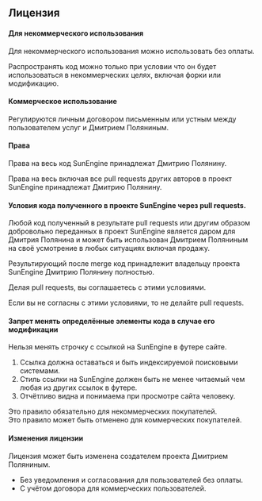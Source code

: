 ## Лицензия

#### Для некоммерческого использования

Для некоммерческого использования можно использовать без оплаты.

Распространять код можно только при условии что он будет использоваться в некоммерческих целях, включая форки или модификацию.

#### Коммерческое использование

Регулируются личным договором письменным или устным между пользователем услуг и Дмитрием Поляниным.

#### Права

Права на весь код SunEngine принадлежат Дмитрию Полянину.   

Права на весь включая все pull requests других авторов в проект SunEngine принадлежат Дмитрию Полянину.

#### Условия кода полученного в проекте SunEngine через pull requests.

Любой код полученный в результате pull requests или другим образом добровольно переданных в проект 
SunEngine является даром для Дмитрия Полянина 
и может быть использован Дмитрием Поляниным на своё усмотрение 
в любых ситуациях включая продажу.

Результирующий после merge код принадлежит владельцу проекта SunEngine Дмитрию Полянину полностью.

Делая pull requests, вы соглашаетесь с этими условиями.

Если вы не согласны с этими условиями, то не делайте pull requests. 


#### Запрет менять определённые элементы кода в случае его модификации
 
Нельзя менять строчку с ссылкой на SunEngine в футере сайте.  
  1. Ссылка должна оставаться и быть индексируемой поисковыми системами.
  2. Стиль ссылки на SunEngine должен быть не менее читаемый чем любая из других ссылок в футере.
  3. Отчётливо видна и понимаема при просмотре сайта человеку. 

Это правило обязательно для некоммерческих покупателей.  
Это правило может быть отменено для коммерческих покупателей.

#### Изменения лицензии 

Лицензия может быть изменена создателем проекта Дмитрием Поляниным.
 - Без уведомления и согласования для пользователей без оплаты.
 - С учётом договора для коммерческих пользователей.